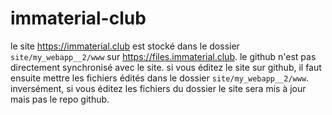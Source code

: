 # immaterial-club

le site <https://immaterial.club> est stocké dans le dossier `site/my_webapp__2/www` sur <https://files.immaterial.club>. le github n'est pas directement synchronisé avec le site. si vous éditez le site sur github, il faut ensuite mettre les fichiers édités dans le dossier
`site/my_webapp__2/www`. inversément, si vous éditez les fichiers du dossier le site sera mis à jour mais pas le repo github.